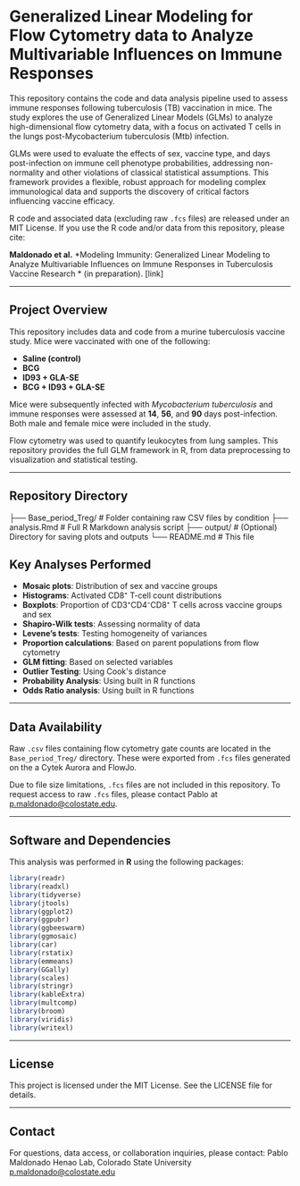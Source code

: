 # Generalized Linear Modeling for Flow Cytometry data to Analyze Multivariable Influences on Immune Responses

This repository contains the code and data analysis pipeline used to assess immune responses following tuberculosis (TB) vaccination in mice. The study explores the use of Generalized Linear Models (GLMs) to analyze high-dimensional flow cytometry data, with a focus on activated T cells in the lungs post-Mycobacterium tuberculosis (Mtb) infection.

GLMs were used to evaluate the effects of sex, vaccine type, and days post-infection on immune cell phenotype probabilities, addressing non-normality and other violations of classical statistical assumptions. This framework provides a flexible, robust approach for modeling complex immunological data and supports the discovery of critical factors influencing vaccine efficacy.

R code and associated data (excluding raw `.fcs` files) are released under an MIT License. If you use the R code and/or data from this repository, please cite:

**Maldonado et al.** *Modeling Immunity: Generalized Linear Modeling to Analyze Multivariable Influences on Immune Responses in Tuberculosis Vaccine Research * (in preparation). [link]

---

## Project Overview

This repository includes data and code from a murine tuberculosis vaccine study. Mice were vaccinated with one of the following:

- **Saline (control)**
- **BCG**
- **ID93 + GLA-SE**
- **BCG + ID93 + GLA-SE**

Mice were subsequently infected with *Mycobacterium tuberculosis* and immune responses were assessed at **14**, **56**, and **90** days post-infection. Both male and female mice were included in the study.

Flow cytometry was used to quantify leukocytes from lung samples. This repository provides the full GLM framework in R, from data preprocessing to visualization and statistical testing.

---

## Repository Directory


├── Base_period_Treg/         # Folder containing raw CSV files by condition
├── analysis.Rmd              # Full R Markdown analysis script
├── output/                   # (Optional) Directory for saving plots and outputs
└── README.md                 # This file


## Key Analyses Performed

- **Mosaic plots**: Distribution of sex and vaccine groups  
- **Histograms**: Activated CD8⁺ T-cell count distributions  
- **Boxplots**: Proportion of CD3⁺CD4⁻CD8⁺ T cells across vaccine groups and sex  
- **Shapiro-Wilk tests**: Assessing normality of data  
- **Levene’s tests**: Testing homogeneity of variances  
- **Proportion calculations**: Based on parent populations from flow cytometry
- **GLM fitting**: Based on selected variables 
- **Outlier Testing**: Using Cook's distance 
- **Probability Analysis**: Using built in R functions
- **Odds Ratio analysis**: Using built in R functions

---

## Data Availability

Raw `.csv` files containing flow cytometry gate counts are located in the `Base_period_Treg/` directory. These were exported from `.fcs` files generated on the a Cytek Aurora and FlowJo.

Due to file size limitations, `.fcs` files are not included in this repository. To request access to raw `.fcs` files, please contact Pablo at p.maldonado@colostate.edu.

---

## Software and Dependencies

This analysis was performed in **R** using the following packages:

```r
library(readr)
library(readxl)
library(tidyverse)
library(jtools)
library(ggplot2)
library(ggpubr)
library(ggbeeswarm)
library(ggmosaic)
library(car)
library(rstatix)
library(emmeans)
library(GGally)
library(scales)
library(stringr)
library(kableExtra)
library(multcomp)
library(broom)
library(viridis)
library(writexl)
```
---
## License
This project is licensed under the MIT License. See the LICENSE file for details.

---
## Contact
For questions, data access, or collaboration inquiries, please contact:
Pablo Maldonado
Henao Lab, Colorado State University
p.maldonado@colostate.edu
